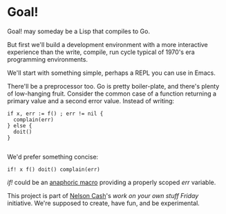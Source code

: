 Goal!
=====

Goal! may someday be a Lisp that compiles to Go.

But first we'll build a development environment with a more interactive experience
than the write, compile, run cycle typical of 1970's era programming environments.

We'll start with something simple, perhaps a REPL you can use in Emacs.

There'll be a preprocessor too.  Go is pretty boiler-plate, and there's plenty
of low-hanging fruit.  Consider the common case of a function returning a primary value
and a second error value.  Instead of writing:

````
if x, err := f() ; err != nil {
  complain(err)
} else {
  doit()
}
	  
````
We'd prefer something concise:

````
if! x f() doit() complain(err)
````
*if!* could be an [anaphoric macro](http://en.wikipedia.org/wiki/Anaphoric_macro) providing a properly scoped *err* variable.

This project is part of [Nelson Cash](http://nelsoncash.com/)'s *work on your own stuff Friday* initiative.
We're supposed to create, have fun, and be experimental.











